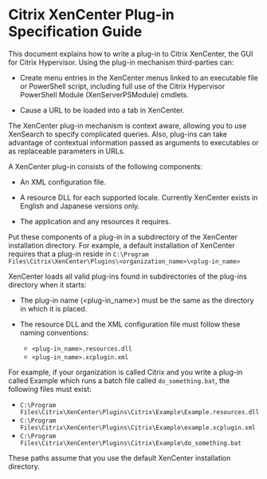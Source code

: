 # Citrix XenCenter Plug-in Specification Guide

This document explains how to write a plug-in to Citrix XenCenter, the GUI for
Citrix Hypervisor. Using the plug-in mechanism third-parties can:

- Create menu entries in the XenCenter menus linked to an executable file or
PowerShell script, including full use of the Citrix Hypervisor PowerShell Module
(XenServerPSModule) cmdlets.

- Cause a URL to be loaded into a tab in XenCenter.

The XenCenter plug-in mechanism is context aware, allowing you to use XenSearch
to specify complicated queries. Also, plug-ins can take advantage of contextual
information passed as arguments to executables or as replaceable parameters in
URLs.

A XenCenter plug-in consists of the following components:

- An XML configuration file.

- A resource DLL for each supported locale. Currently XenCenter exists in English
and Japanese versions only.

- The application and any resources it requires.

Put these components of a plug-in in a subdirectory of the XenCenter installation
directory. For example, a default installation of XenCenter requires that a plug-in
reside in `C:\Program Files\Citrix\XenCenter\Plugins\<organization_name>\<plug-in_name>`

XenCenter loads all valid plug-ins found in subdirectories of the plug-ins
directory when it starts:

- The plug-in name (&lt;plug-in_name&gt;) must be the same as the directory in
which it is placed.

- The resource DLL and the XML configuration file must follow these naming
conventions:

  - `<plug-in_name>.resources.dll`
  - `<plug-in_name>.xcplugin.xml`

For example, if your organization is called Citrix and you write a plug-in called
Example which runs a batch file called `do_something.bat`, the following files must exist:

- `C:\Program Files\Citrix\XenCenter\Plugins\Citrix\Example\Example.resources.dll`
- `C:\Program Files\Citrix\XenCenter\Plugins\Citrix\Example\example.xcplugin.xml`
- `C:\Program Files\Citrix\XenCenter\Plugins\Citrix\Example\do_something.bat`

These paths assume that you use the default XenCenter installation directory.
